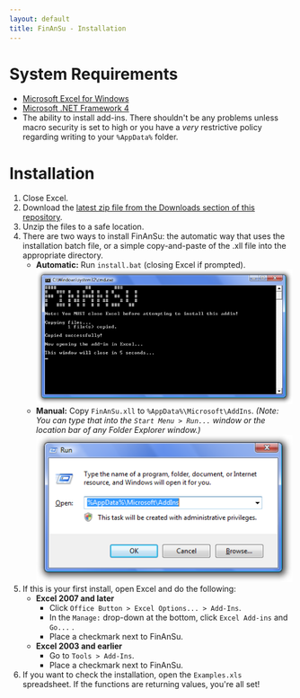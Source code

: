 ```yaml
---
layout: default
title: FinAnSu - Installation
---
```


<a name="requirements">System Requirements</a>
==============================================

  * [Microsoft Excel for Windows](http://office.microsoft.com/excel/)
  * [Microsoft .NET Framework 4](http://www.microsoft.com/downloads/details.aspx?FamilyID=9cfb2d51-5ff4-4491-b0e5-b386f32c0992)
  * The ability to install add-ins. There shouldn't be any problems unless
    macro security is set to high or you have a _very_ restrictive policy regarding
    writing to your `%AppData%` folder.

Installation
============

  1. Close Excel.
  2. Download the [latest zip file from the Downloads section of this
     repository](https://github.com/brymck/finansu/downloads).
  3. Unzip the files to a safe location.
  4. There are two ways to install FinAnSu: the automatic way that uses the
     installation batch file, or a simple copy-and-paste of the .xll file into
     the appropriate directory.
     * **Automatic:** Run `install.bat` (closing Excel if prompted).
       ![Run install.bat](img/run_install_bat.png)
     * **Manual:** Copy `FinAnSu.xll` to `%AppData%\Microsoft\AddIns`. _(Note: You
       can type that into the `Start Menu > Run...` window or the location bar
       of any Folder Explorer window.)_  
       ![Go to AppData](img/gotoappdata.png)
  5. If this is your first install, open Excel and do the following:
     * **Excel 2007 and later**
       * Click `Office Button > Excel Options... > Add-Ins`.
       * In the `Manage:` drop-down at the bottom, click `Excel Add-ins` and
         `Go...` .
       * Place a checkmark next to FinAnSu.
     * **Excel 2003 and earlier**
       * Go to `Tools > Add-Ins`.
       * Place a checkmark next to FinAnSu.
  6. If you want to check the installation, open the `Examples.xls` spreadsheet.
     If the functions are returning values, you're all set!

